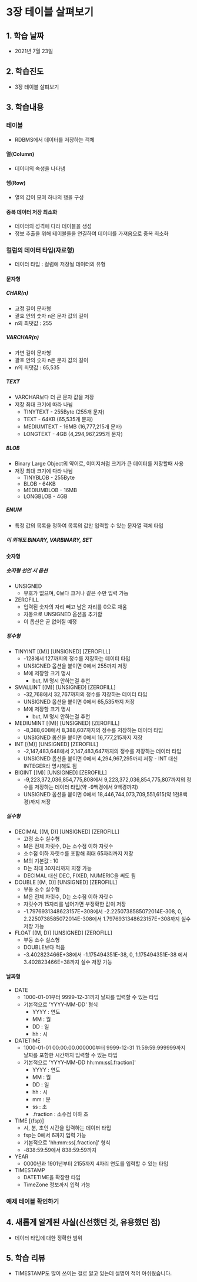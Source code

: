 # 3장 테이블 살펴보기

## 1. 학습 날짜

- 2021년 7월 23일

## 2. 학습진도

- 3장 테이블 살펴보기

## 3. 학습내용

### 테이블

- RDBMS에서 데이터를 저장하는 객체

#### 열(Column)

- 데이터의 속성을 나타냄

#### 행(Row)

- 열의 값이 모여 하나의 행을 구성

#### 중복 데이터 저장 최소화

- 데이터의 성격에 다라 테이블을 생성
- 정보 추출을 위해 테이블들을 연결하여 데이터를 가져옴으로 중복 최소화

### 컬럼의 데이터 타입(자료형)

- 데이터 타입 : 컬럼에 저장될 데이터의 유형

#### 문자형

##### CHAR(n)

- 고정 길이 문자형
- 괄호 안의 숫자 n은 문자 값의 길이
- n의 최댓값 : 255

##### VARCHAR(n)

- 가변 길이 문자형
- 괄호 안의 숫자 n은 문자 값의 길이
- n의 최댓값 : 65,535

##### TEXT

- VARCHAR보다 더 큰 문자 값을 저장
- 저장 최대 크기에 따라 나뉨
  - TINYTEXT - 255Byte (255개 문자)
  - TEXT - 64KB (65,535개 문자)
  - MEDIUMTEXT - 16MB (16,777,215개 문자)
  - LONGTEXT - 4GB (4,294,967,295개 문자)

##### BLOB

- Binary Large Object의 약어로, 이미지처럼 크기가 큰 데이터를 저장할때 사용
- 저장 최대 크기에 다라 나뉨
  - TINYBLOB - 255Byte
  - BLOB - 64KB
  - MEDIUMBLOB - 16MB
  - LONGBLOB - 4GB

##### ENUM

- 특정 값의 목록을 정하여 목록의 값만 입력할 수 있는 문자열 객체 타입

##### 이 외에도 BINARY, VARBINARY, SET

#### 숫자형

##### 숫자형 선언 시 옵션

- UNSIGNED
  - 부호가 없으며, 0보다 크거나 같은 수만 입력 가능
- ZEROFILL
  - 입력된 숫자의 자리 빼고 남은 자리를 0으로 채움
  - 자동으로 UNSIGNED 옵션을 추가함
  - 이 옵션은 곧 없어질 예정

##### 정수형

- TINYINT [(M)] [UNSIGNED] [ZEROFILL]
  - -128에서 127까지의 정수를 저장하는 데이터 타입
  - UNSIGNED 옵션을 붙이면 0에서 255까지 저장
  - M에 저장할 크기 명시
    - but, M 명시 안하는걸 추천
- SMALLINT [(M)] [UNSIGNED] [ZEROFILL]
  - -32,768에서 32,767까지의 정수를 저장하는 데이터 타입
  - UNSIGNED 옵션을 붙이면 0에서 65,535까지 저장
  - M에 저장할 크기 명시
    - but, M 명시 안하는걸 추천
- MEDIUMINT [(M)] [UNSIGNED] [ZEROFILL]
  - -8,388,608에서 8,388,607까지의 정수를 저장하는 데이터 타입
  - UNSIGNED 옵션을 붙이면 0에서 16,777,215까지 저장
- INT [(M)] [UNSIGNED] [ZEROFILL]
  - -2,147,483,648에서 2,147,483,647까지의 정수를 저장하는 데이터 타입
  - UNSIGNED 옵션을 붙이면 0에서 4,294,967,295까지 저장 - INT 대신 INTEGER라 명시해도 됨
- BIGINT [(M)] [UNSIGNED] [ZEROFILL]
  - -9,223,372,036,854,775,808에서 9,223,372,036,854,775,807까지의 정수를 저장하는 데이터 타입(약 -9백경에서 9백경까지)
  - UNSIGNED 옵션을 붙이면 0에서 18,446,744,073,709,551,615(약 1천8백 경)까지 저장

##### 실수형

- DECIMAL [(M, D)] [UNSIGNED] [ZEROFILL]
  - 고정 소수 실수형
  - M은 전체 자릿수, D는 소수점 이하 자릿수
  - 소수점 이하 자릿수를 포함해 최대 65자리까지 저장
  - M의 기본값 : 10
  - D는 최대 30자리까지 지정 가능
  - DECIMAL 대신 DEC, FIXED, NUMERIC을 써도 됨
- DOUBLE [(M, D)] [UNSIGNED] [ZEROFILL]
  - 부동 소수 실수형
  - M은 전체 자릿수, D는 소수점 이하 자릿수
  - 자릿수가 15자리를 넘어가면 부정확한 값이 저장
  - -1.7976931348623157E+308에서 -2.2250738585072014E-308, 0, 2.2250738585072014E-308에서 1.7976931348623157E+308까지 실수 저장 가능
- FLOAT [(M, D)] [UNSIGNED] [ZEROFILL]
  - 부동 소수 실스형
  - DOUBLE보다 적음
  - -3.402823466E+38에서 -1.175494351E-38, 0, 1.175494351E-38 에서 3.402823466E+38까지 실수 저장 가능

#### 날짜형

- DATE
  - 1000-01-01부터 9999-12-31까지 날짜를 입력할 수 있는 타입
  - 기본적으로 'YYYY-MM-DD' 형식
    - YYYY : 연도
    - MM : 월
    - DD : 일
    - hh : 시
- DATETIME
  - 1000-01-01 00:00:00.000000부터 9999-12-31 11:59:59:999999까지 날짜를 포함한 시간까지 입력할 수 있는 타입
  - 기본적으로 'YYYY-MM-DD hh:mm:ss[.fraction]'
    - YYYY : 연도
    - MM : 월
    - DD : 일
    - hh : 시
    - mm : 분
    - ss : 초
    - .fraction : 소수점 이하 초
- TIME [(fsp)]
  - 시, 분, 초인 시간을 입력하는 데이터 타입
  - fsp는 0에서 6까지 입력 가능
  - 기본적으로 'hh:mm:ss[.fraction]' 형식
  - -838:59:59에서 838:59:59까지
- YEAR
  - 0000년과 1901년부터 2155까지 4자리 연도를 입력할 수 있는 타입
- TIMESTAMP
  - DATETIME을 확장한 타입
  - TimeZone 정보까지 입력 가능

### 예제 테이블 확인하기

## 4. 새롭게 알게된 사실(신선했던 것, 유용했던 점)

- 데이터 타입에 대한 정확한 범위

## 5. 학습 리뷰

- TIMESTAMP도 많이 쓰이는 걸로 알고 있는데 설명이 적어 아쉬웠습니다.
